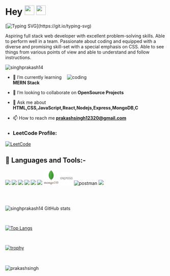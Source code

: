 # Hey <img src= "https://media2.giphy.com/media/Lm5hxmmI6ucOQGfjKj/giphy.gif?cid=6c09b952o9xti0m387z597k2xqipch3qmqjydym98oef87ve&rid=giphy.gif&ct=s" width= "30" height= "30"> <img src= "https://media.tenor.com/images/2adfe94e69139f3e22623b61d375a7a7/tenor.gif" width= "30" height= "30">

 [![Typing SVG](https://readme-typing-svg.herokuapp.com?font=Architects+Daughter&color=87ceeb&size=25&center=false&lines=hey!+its+Prakash;Full-stack-web-developer...)](https://git.io/typing-svg)

 Aspiring full stack web developer with excellent problem-solving skills. Able to perform well in a team. Passionate about coding and equipped with a diverse and promising skill-set with a special emphasis on CSS. Able to see things from various points of view and able to understand and follow instructions.



<p align="left"> <img src="https://komarev.com/ghpvc/?username=singhprakash14&label=Profile%20views&color=0e75b6&style=flat" alt="singhprakash14" /> </p>
<img align="right" alt="coding" width="310px" src="https://media4.giphy.com/media/qgQUggAC3Pfv687qPC/giphy.gif?cid=ecf05e47zjdsbmsgypzjbs6mzj2ypzuoqmbo4ntwbsnk6oaj&rid=giphy.gif&ct=g"/>



- 🌱 I’m currently learning **MERN Stack**

- 👯 I’m looking to collaborate on **OpenSource Projects**

- 💬 Ask me about **HTML,CSS,JavaScript,React,Nodejs,Express,MongoDB,C**

- 📫 How to reach me **prakashsingh12320@gmail.com**

- ### LeetCode Profile:
[![LeetCode](https://img.shields.io/badge/LeetCode-Profile-blue?logo=leetcode)](https://leetcode.com/prakashsingh20497/)



## 🚀 Languages and Tools:-

<p align="left"> 
<img src="https://img.icons8.com/color/48/000000/html-5.png"/>  
    <img src="https://img.icons8.com/color/48/000000/css3.png"/>
   <img src="https://img.icons8.com/color/48/000000/javascript.png"/>
  <img src="https://img.icons8.com/color/48/000000/react-native.png"/>  
  <img src="https://img.icons8.com/color/48/000000/redux.png"/> 
     <img src="https://img.icons8.com/color/48/000000/nodejs.png"/>
    <img src="https://raw.githubusercontent.com/devicons/devicon/master/icons/mongodb/mongodb-original-wordmark.svg" alt="mongodb" width="48" height="48"/>
     <img src="https://raw.githubusercontent.com/devicons/devicon/master/icons/express/express-original-wordmark.svg" alt="express" width="40" height="40"/> 
  <img src="https://www.vectorlogo.zone/logos/getpostman/getpostman-icon.svg" alt="postman" width="45" height="45"/> 
   <img src="https://img.icons8.com/color/48/000000/git.png"/> 
  
</p>

</br>
</br>

![singhprakash14 GitHub stats](https://github-readme-stats.vercel.app/api?username=singhprakash14&show_icons=true&theme=radical) 

</br>

[![Top Langs](https://github-readme-stats.vercel.app/api/top-langs/?username=singhprakash14&layout=compact&text_color=daf7dc&bg_color=151515)](https://github.com/singhprakash14/github-readme-stats)

</br>

[![trophy](https://github-profile-trophy.vercel.app/?username=singhprakash14)](https://github.com/ryo-ma/github-profile-trophy)

</br>



<p><img align="center" src="https://github-readme-streak-stats.herokuapp.com/?user=singhprakash14&" alt="prakashsingh" /></p>


<br/>
<br/>


<br/>

